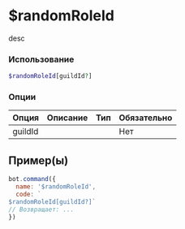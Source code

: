 # $randomRoleId
desc
### Использование
```php
$randomRoleId[guildId?]
```

### Опции

| Опция | Описание | Тип | Обязательно |
|--------|-------------|------|----------|
| guildId |  |  | Нет |  
## Пример(ы)

```javascript
bot.command({
  name: '$randomRoleId',
  code: `
$randomRoleId[guildId?]`
// Возвращает: ...
})
```